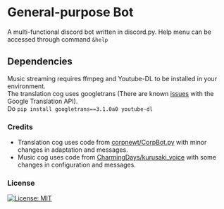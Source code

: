 # General-purpose Bot

A multi-functional discord bot written in discord.py.
Help menu can be accessed through command `&help`

## Dependencies
Music streaming requires ffmpeg and Youtube-DL to be installed in your environment.\
The translation cog uses googletrans (There are known [issues](https://github.com/ssut/py-googletrans/issues/234) with the Google Translation API).\
Do `pip install googletrans==3.1.0a0 youtube-dl`


### Credits

- Translation cog uses code from [corpnewt/CorpBot.py](https://github.com/corpnewt/CorpBot.py) with minor changes in adaptation and messages.
- Music cog uses code from [CharmingDays/kurusaki_voice](https://github.com/CharmingDays/kurusaki_voice) with some changes in configuration and messages.

### License

[![License: MIT](https://img.shields.io/badge/License-MIT-yellow.svg)](https://opensource.org/licenses/MIT)
